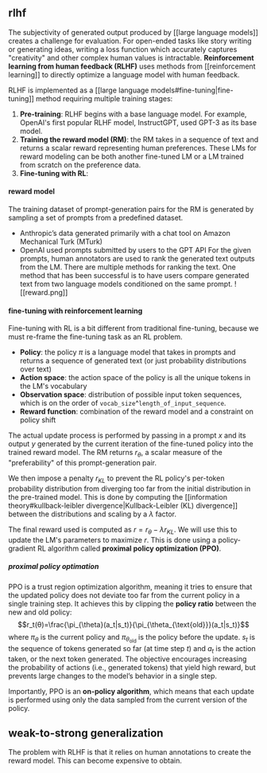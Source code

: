 
## rlhf
The subjectivity of generated output produced by [[large language models]] creates a challenge for evaluation. For open-ended tasks like story writing or generating ideas, writing a loss function which accurately captures "creativity" and other complex human values is intractable. **Reinforcement learning from human feedback (RLHF)** uses methods from [[reinforcement learning]] to directly optimize a language model with human feedback.

RLHF is implemented as a [[large language models#fine-tuning|fine-tuning]] method requiring multiple training stages:
1. **Pre-training**: RLHF begins with a base language model. For example, OpenAI's first popular RLHF model, InstructGPT, used GPT-3 as its base model.
2. **Training the reward model (RM)**: the RM takes in a sequence of text and returns a scalar reward representing human preferences. These LMs for reward modeling can be both another fine-tuned LM or a LM trained from scratch on the preference data. 
3. **Fine-tuning with RL**: 

#### reward model
The training dataset of prompt-generation pairs for the RM is generated by sampling a set of prompts from a predefined dataset. 
- Anthropic’s data generated primarily with a chat tool on Amazon Mechanical Turk (MTurk)
- OpenAI used prompts submitted by users to the GPT API
For the given prompts, human annotators are used to rank the generated text outputs from the LM. There are multiple methods for ranking the text. One method that has been successful is to have users compare generated text from two language models conditioned on the same prompt.
![[reward.png]]
#### fine-tuning with reinforcement learning
Fine-tuning with RL is a bit different from traditional fine-tuning, because we must re-frame the fine-tuning task as an RL problem.
- **Policy**: the policy $\pi$ is a language model that takes in prompts and returns a sequence of generated text (or just probability distributions over text)
- **Action space**: the action space of the policy is all the unique tokens in the LM's vocabulary
- **Observation space**: distribution of possible input token sequences, which is on the order of `vocab_size`^`length_of_input_sequence`. 
- **Reward function**: combination of the reward model and a constraint on policy shift

The actual update process is performed by passing in a prompt $x$ and its output $y$ generated by the current iteration of the fine-tuned policy into the trained reward model. The RM returns $r_{\theta}$, a scalar measure of the "preferability" of this prompt-generation pair.

We then impose a penalty $r_{KL}$ to prevent the RL policy's per-token probability distribution from diverging too far from the initial distribution in the pre-trained model. This is done by computing the [[information theory#kullback-leibler divergence|Kullback-Leibler (KL) divergence]] between the distributions and scaling by a $\lambda$ factor. 

The final reward used is computed as $r = r_{\theta} - \lambda r_{KL}$. We will use this to update the LM's parameters to maximize $r$. This is done using a policy-gradient RL algorithm called **proximal policy optimization (PPO)**.
##### proximal policy optimation
PPO is a trust region optimization algorithm, meaning it tries to ensure that the updated policy does not deviate too far from the current policy in a single training step. It achieves this by clipping the **policy ratio** between the new and old policy:
$$r_t(θ)=\frac{\pi_{\theta}(a_t|s_t)}{\pi_{\theta_{\text{old}}}(a_t|s_t)}$$
where $\pi_{\theta}$ is the current policy and $\pi_{\theta_{\text{old}}}$ is the policy before the update. $s_t$ is the sequence of tokens generated so far (at time step $t$) and $a_t$ is the action taken, or the next token generated. The objective encourages increasing the probability of actions (i.e., generated tokens) that yield high reward, but prevents large changes to the model’s behavior in a single step.

Importantly, PPO is an **on-policy algorithm**, which means that each update is performed using only the data sampled from the current version of the policy.

## weak-to-strong generalization
The problem with RLHF is that it relies on human annotations to create the reward model. This can become expensive to obtain.